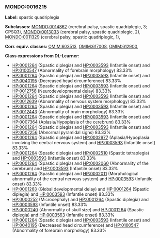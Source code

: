 
### [MONDO:0016215](http://purl.obolibrary.org/obo/MONDO_0016215)
**Label:** spastic quadriplegia

**Subclasses:** [MONDO:0014862](http://purl.obolibrary.org/obo/MONDO_0014862) (cerebral palsy, spastic quadriplegic, 3; CPSQ3), [MONDO:0013033](http://purl.obolibrary.org/obo/MONDO_0013033) (cerebral palsy, spastic quadriplegic, 2), [MONDO:0011329](http://purl.obolibrary.org/obo/MONDO_0011329) (cerebral palsy, spastic quadriplegic, 1), 

**Corr. equiv. classes:** [OMIM:603513](http://purl.obolibrary.org/obo/OMIM_603513), [OMIM:617008](http://purl.obolibrary.org/obo/OMIM_617008), [OMIM:612900](http://purl.obolibrary.org/obo/OMIM_612900), 

**Class expressions from DL-Learner:**

- [HP:0001264](http://purl.obolibrary.org/obo/HP_0001264) (Spastic diplegia) and [HP:0003593](http://purl.obolibrary.org/obo/HP_0003593) (Infantile onset) and [HP:0100547](http://purl.obolibrary.org/obo/HP_0100547) (Abnormality of forebrain morphology) 83.33%
- [HP:0001264](http://purl.obolibrary.org/obo/HP_0001264) (Spastic diplegia) and [HP:0003593](http://purl.obolibrary.org/obo/HP_0003593) (Infantile onset) and [HP:0040195](http://purl.obolibrary.org/obo/HP_0040195) (Decreased head circumference) 83.33%
- [HP:0001264](http://purl.obolibrary.org/obo/HP_0001264) (Spastic diplegia) and [HP:0003593](http://purl.obolibrary.org/obo/HP_0003593) (Infantile onset) and [HP:0012758](http://purl.obolibrary.org/obo/HP_0012758) (Neurodevelopmental delay) 83.33%
- [HP:0001264](http://purl.obolibrary.org/obo/HP_0001264) (Spastic diplegia) and [HP:0003593](http://purl.obolibrary.org/obo/HP_0003593) (Infantile onset) and [HP:0012639](http://purl.obolibrary.org/obo/HP_0012639) (Abnormality of nervous system morphology) 83.33%
- [HP:0001264](http://purl.obolibrary.org/obo/HP_0001264) (Spastic diplegia) and [HP:0003593](http://purl.obolibrary.org/obo/HP_0003593) (Infantile onset) and [HP:0012443](http://purl.obolibrary.org/obo/HP_0012443) (Abnormality of brain morphology) 83.33%
- [HP:0001264](http://purl.obolibrary.org/obo/HP_0001264) (Spastic diplegia) and [HP:0003593](http://purl.obolibrary.org/obo/HP_0003593) (Infantile onset) and [HP:0007364](http://purl.obolibrary.org/obo/HP_0007364) (Aplasia/Hypoplasia of the cerebrum) 83.33%
- [HP:0001264](http://purl.obolibrary.org/obo/HP_0001264) (Spastic diplegia) and [HP:0003593](http://purl.obolibrary.org/obo/HP_0003593) (Infantile onset) and [HP:0007256](http://purl.obolibrary.org/obo/HP_0007256) (Abnormal pyramidal signs) 83.33%
- [HP:0001264](http://purl.obolibrary.org/obo/HP_0001264) (Spastic diplegia) and [HP:0002977](http://purl.obolibrary.org/obo/HP_0002977) (Aplasia/Hypoplasia involving the central nervous system) and [HP:0003593](http://purl.obolibrary.org/obo/HP_0003593) (Infantile onset) 83.33%
- [HP:0001264](http://purl.obolibrary.org/obo/HP_0001264) (Spastic diplegia) and [HP:0002510](http://purl.obolibrary.org/obo/HP_0002510) (Spastic tetraplegia) and [HP:0003593](http://purl.obolibrary.org/obo/HP_0003593) (Infantile onset) 83.33%
- [HP:0001264](http://purl.obolibrary.org/obo/HP_0001264) (Spastic diplegia) and [HP:0002060](http://purl.obolibrary.org/obo/HP_0002060) (Abnormality of the cerebrum) and [HP:0003593](http://purl.obolibrary.org/obo/HP_0003593) (Infantile onset) 83.33%
- [HP:0001264](http://purl.obolibrary.org/obo/HP_0001264) (Spastic diplegia) and [HP:0002011](http://purl.obolibrary.org/obo/HP_0002011) (Morphological abnormality of the central nervous system) and [HP:0003593](http://purl.obolibrary.org/obo/HP_0003593) (Infantile onset) 83.33%
- [HP:0001263](http://purl.obolibrary.org/obo/HP_0001263) (Global developmental delay) and [HP:0001264](http://purl.obolibrary.org/obo/HP_0001264) (Spastic diplegia) and [HP:0003593](http://purl.obolibrary.org/obo/HP_0003593) (Infantile onset) 83.33%
- [HP:0000252](http://purl.obolibrary.org/obo/HP_0000252) (Microcephaly) and [HP:0001264](http://purl.obolibrary.org/obo/HP_0001264) (Spastic diplegia) and [HP:0003593](http://purl.obolibrary.org/obo/HP_0003593) (Infantile onset) 83.33%
- [HP:0000240](http://purl.obolibrary.org/obo/HP_0000240) (Abnormality of skull size) and [HP:0001264](http://purl.obolibrary.org/obo/HP_0001264) (Spastic diplegia) and [HP:0003593](http://purl.obolibrary.org/obo/HP_0003593) (Infantile onset) 83.33%
- [HP:0001264](http://purl.obolibrary.org/obo/HP_0001264) (Spastic diplegia) and [HP:0003593](http://purl.obolibrary.org/obo/HP_0003593) (Infantile onset) and [HP:0040195](http://purl.obolibrary.org/obo/HP_0040195) (Decreased head circumference) and [HP:0100547](http://purl.obolibrary.org/obo/HP_0100547) (Abnormality of forebrain morphology) 83.33%


